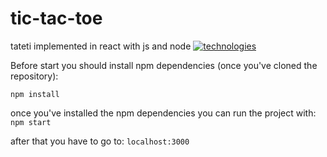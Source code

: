 # tic-tac-toe
tateti implemented in react with js and node
[![technologies](https://skillicons.dev/icons?i=react,js,nodejs&theme=light)](https://skillicons.dev)


Before start you should install npm dependencies (once you've cloned the repository):

`npm install`  

once you've installed the npm dependencies you can run the project with:
`npm start`

after that you have to go to: `localhost:3000`

